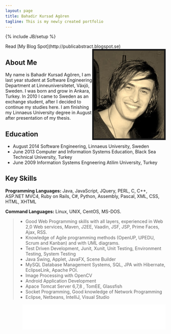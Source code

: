 ```yaml
---
layout: page
title: Bahadir Kursad Agören 
tagline: This is my newly created portfolio
---
```

{% include JB/setup %}

<body>
  <div id="fb-root"></div>
<script>(function(d, s, id) {
  var js, fjs = d.getElementsByTagName(s)[0];
  if (d.getElementById(id)) return;
  js = d.createElement(s); js.id = id;
  js.src = "//connect.facebook.net/en_GB/sdk.js#xfbml=1&version=v2.0";
  fjs.parentNode.insertBefore(js, fjs);
}(document, 'script', 'facebook-jssdk'));</script>
Read [My Blog Spot](http://publicabstract.blogspot.se)

<img style="float: right" border="5" src="/assets/foto.jpg" />


## About Me

My name is Bahadir Kursad Agören, I am last year student at Software Engineering Department at
Linneuniversitetet, Växjö, Sweden. I was born and grow in Ankara, Turkey. In 2010 I came to Sweden as an
exchange student, after I decided to continue my studies here. I am finishing my Linnaeus University degree in
August after presentation of my thesis.



## Education

+ August 2014 Software Engineering, Linnaeus University, Sweden
+ June   2013 Computer and Information Systems Education, Black Sea Technical University, Turkey
+ June   2009 Information Systems Engneering Atilim University, Turkey
  

## Key Skills

__Programming Languages:__ Java, JavaScript, JQuery, PERL, C, C++, ASP.NET MVC4, Ruby on Rails, C#, Python, Assembly, Pascal, XML, CSS, HTML, XHTML

__Command Languages:__ Linux, UNIX, CentOS, MS-DOS.

> + Good Web Programming skills with all layers, experienced in Web 2,0 Web services, Maven, J2EE, Vaadin, JSF,  JSP,  Prime Faces, Ajax, RSS.
> + Knowledge of Agile programming methods (OpenUP, UPEDU, Scrum and Kanban) and with UML diagrams.
> + Test Driven Development, Junit, Xunit, Unit Testing, Environment Testing, System Testing
> + Java Swing, Applet, JavaFX, Scene Builder
> + MySQL Database Management Systems, SQL, JPA with Hibernate, EclipseLink, Apache POI.
> + Image Processing with OpenCV
> + Android Application Development
> + Apace Tomcat Server 6,7,8 , TomEE, Glassfish
> + Socket Programming, Good knowledge of Network Programming
> + Eclipse, Netbeans, IntelliJ, Visual Studio


<div class="fb-share-button" data-href="http://kursad.github.io/" data-width="15"></div>

<iframe src="//www.facebook.com/plugins/follow?href=https%3A%2F%2Fwww.facebook.com%2Fb.kursad&amp;layout=standard&amp;show_faces=true&amp;colorscheme=light&amp;width=450&amp;height=80" scrolling="no" frameborder="0" style="border:none; overflow:hidden; width:450px; height:80px;" align="right" allowTransparency="true"></iframe>

</body>
